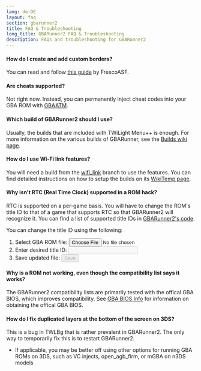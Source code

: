 ```yaml
---
lang: de-DE
layout: faq
section: gbarunner2
title: FAQ & Troubleshooting
long_title: GBARunner2 FAQ & Troubleshooting
description: FAQs and troubleshooting for GBARunner2
---
```


#### How do I create and add custom borders?
You can read and follow [this guide](https://docs.google.com/document/d/1owjiW-1fHEbokrkK2ZuPFjR2-N9s1dXCCAM3ghWRtxk/edit?usp=sharing) by FrescoASF.

#### Are cheats supported?
Not right now. Instead, you can permanently inject cheat codes into your GBA ROM with [GBAATM](https://gbatemp.net/threads/gba-auto-trainer-maker-gbaatm.99334/).

#### Which build of GBARunner2 should I use?
Usually, the builds that are included with TWiLight Menu++ is enough. For more information on the various builds of GBARunner, see the [Builds wiki page](https://wiki.ds-homebrew.com/gbarunner2/builds).

#### How do I use Wi-Fi link features?
You will need a build from the [wifi_link](https://github.com/Gericom/GBARunner2/tree/wifi_link) branch to use the features. You can find detailed instructions on how to setup the builds on its [WikiTemp page](https://wiki.gbatemp.net/wiki/GBARunner2/Link).

#### Why isn't RTC (Real Time Clock) supported in a ROM hack?
RTC is supported on a per-game basis. You will have to change the ROM's title ID to that of a game that supports RTC so that GBARunner2 will recognize it. You can find a list of supported title IDs in [GBARunner2's code](https://github.com/Gericom/GBARunner2/blob/master/arm9/source/emu/romGpio.vram.cpp#L14-L61).

You can change the title ID using the following:
1. <label for="file-input" class="form-label">Select GBA ROM file:</label> <input id="file-input" class="form-control mb-2" type="file" onchange="loadRom(this.files[0])" />
1. <label for="file-input" class="form-label">Enter desired title ID:</label> <input id="tid-input" class="form-control mb-2" type="text" maxlength="4" onchange="updateTid(this.value)" disabled />
1. <label for="file-input" class="form-label">Save updated file:</label> <input id="save" class="btn btn-secondary" type="button" value="Save" onclick="save()" disabled />

<script src="/assets/js/change-gba-tid.js"></script>

#### Why is a ROM not working, even though the compatibility list says it works?
The GBARunner2 compatibility lists are primarily tested with the offical GBA BIOS, which improves compatibility. See [GBA BIOS Info](https://wiki.ds-homebrew.com/gbarunner2/bios) for information on obtaining the offical GBA BIOS.

#### How do I fix duplicated layers at the bottom of the screen on 3DS?
This is a bug in TWLBg that is rather prevalent in GBARunner2. The only way to temporarily fix this is to restart GBARunner2.
- If applicable, you may be better off using other options for running GBA ROMs on 3DS, such as VC injects, open_agb_firm, or mGBA on n3DS models
